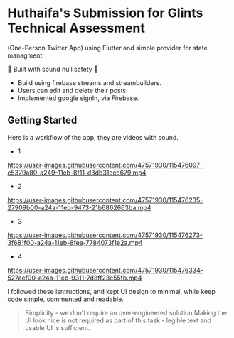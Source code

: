 # Huthaifa's Submission for Glints Technical Assessment
(One-Person Twitter App) using Flutter and simple provider for state managment.

 💪 Built with sound null safety 💪

  - Build using firebase streams and streambuilders.
  - Users can edit and delete their posts.
  - Implemented google signIn, via Firebase.
  
## Getting Started
Here is a workflow of the app, they are videos with sound.

  - 1

https://user-images.githubusercontent.com/47571930/115476097-c5379a80-a249-11eb-8f11-d3db31eee679.mp4

  - 2

https://user-images.githubusercontent.com/47571930/115476235-27909b00-a24a-11eb-9473-21b6862663ba.mp4

  - 3

https://user-images.githubusercontent.com/47571930/115476273-3f681f00-a24a-11eb-8fee-7784073f1e2a.mp4

  - 4

https://user-images.githubusercontent.com/47571930/115476334-527aef00-a24a-11eb-9311-7d8ff23e55fb.mp4

I followed these isntructions, and kept UI design to minimal, while keep code simple, commented and readable.

> Simplicity - we don't require an over-engineered solution
> Making the UI look nice is not required as part of this task - legible text and usable UI is sufficient.



